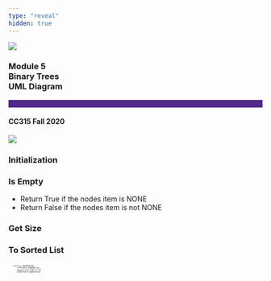 ```yaml
---
type: "reveal"
hidden: true
---
```


<section>
<img class="stretch plain" src="/images/core-logo-on-white.png">
<h3> Module 5 <br> Binary Trees <br> UML Diagram </h3>
<hr style="height:15px;color:512888;background-color:512888;">
<h4>CC315 Fall 2020</h4>
</section> 


<section>
<img class="stretch plain" src="/images/315_4.5_binUML.png">
</section> 

<section>
<h3>Initialization</h3>
</section> 

<section>
<h3>Is Empty</h3>
<ul>
<li> Return True if the nodes item is NONE</li>
<li> Return False if the nodes item is not NONE</li>
</ul>
</section> 

<section>
<h3>Get Size</h3>
</section> 

<section>
<h3>To Sorted List</h3>
<pre class="" style="font-size: .3em; width: 40%"><code class="python">
    function INORDER(SB)
        LEFTCHILD.INORDER(SB)
        append node ITEM to SB
        RIGHTCHILD.INORDER(SB)
 </code></pre>
</section> 